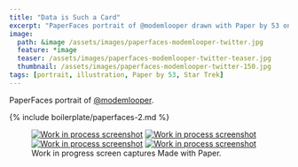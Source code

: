 ```yaml
---
title: "Data is Such a Card"
excerpt: "PaperFaces portrait of @modemlooper drawn with Paper by 53 on an iPad."
image: 
  path: &image /assets/images/paperfaces-modemlooper-twitter.jpg 
  feature: *image
  teaser: /assets/images/paperfaces-modemlooper-twitter-teaser.jpg
  thumbnail: /assets/images/paperfaces-modemlooper-twitter-150.jpg
tags: [portrait, illustration, Paper by 53, Star Trek]
---
```


PaperFaces portrait of [@modemlooper](http://twitter.com/modemlooper).

{% include boilerplate/paperfaces-2.md %}

<figure class="third">
  <a href="/assets/images/paperfaces-modemlooper-process-1-lg.jpg"><img src="/assets/images/paperfaces-modemlooper-process-1-600.jpg" alt="Work in process screenshot"></a>
  <a href="/assets/images/paperfaces-modemlooper-process-2-lg.jpg"><img src="/assets/images/paperfaces-modemlooper-process-2-600.jpg" alt="Work in process screenshot"></a>
  <a href="/assets/images/paperfaces-modemlooper-process-3-lg.jpg"><img src="/assets/images/paperfaces-modemlooper-process-3-600.jpg" alt="Work in process screenshot"></a>
  <a href="/assets/images/paperfaces-modemlooper-process-4-lg.jpg"><img src="/assets/images/paperfaces-modemlooper-process-4-600.jpg" alt="Work in process screenshot"></a>
  <figcaption>Work in progress screen captures Made with Paper.</figcaption>
</figure>

